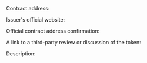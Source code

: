 <!--
This is a token listing request template. Please follow it if you are requesting a token listing.
Token listing guide: https://www.reddit.com/r/ForkDelta/comments/7tntnz/how_to_get_an_erc20_token_listed_on_forkdelta/
Got questions? Join Discord chat: https://discord.gg/mMnRq7m
-->

Contract address:

Issuer's official website:

Official contract address confirmation:
<!-- Contract address confirmation MUST be linked from the official website and MUST be visible publicly. It CANNOT be an Etherscan.io link. If the confirmation is not visible immediately, include an explanation of how to find it. -->

A link to a third-party review or discussion of the token:
<!-- Reviews must come from a well-trusted third party. BitcoinTalk.org threads are acceptable, if they have significant community discussion of the project/token. -->


Description:


<!-- If you are not requesting to list a token, feel free to delete this template -->
